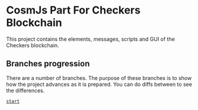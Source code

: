 # CosmJs Part For Checkers Blockchain

This project contains the elements, messages, scripts and GUI of the Checkers blockchain.

## Branches progression

There are a number of branches. The purpose of these branches is to show how the project advances as it is prepared. You can do diffs between to see the differences.

[`start`](https://github.com/cosmos/academy-checkers-ui/tree/start)